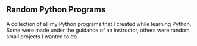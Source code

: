 ## Random Python Programs
A collection of all my Python programs that I created while learning Python.   
Some were made under the guidance of an instructor, others were random small projects I wanted to do.
